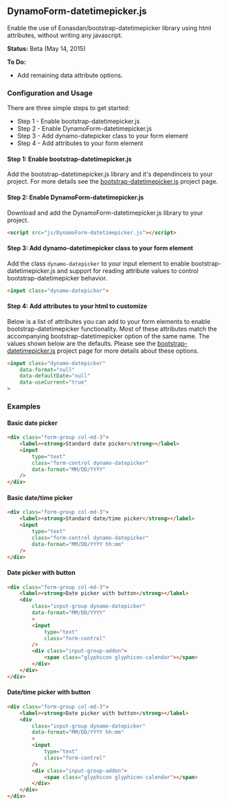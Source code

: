 ## DynamoForm-datetimepicker.js

Enable the use of Eonasdan/bootstrap-datetimepicker library using html
attributes, without writing any javascript.

**Status:** Beta (May 14, 2015)

**To Do:**
* Add remaining data attribute options.

### Configuration and Usage

There are three simple steps to get started:

* Step 1 - Enable bootstrap-datetimepicker.js
* Step 2 - Enable DynamoForm-datetimepicker.js
* Step 3 - Add dynamo-datepicker class to your form element
* Step 4 - Add attributes to your form element

#### Step 1: Enable bootstrap-datetimepicker.js

Add the bootstrap-datetimepicker.js library and it's dependinceis to your
project. For more details see the
[bootstrap-datetimepicker.js](https://github.com/Eonasdan/bootstrap-datetimepicker) project page.

#### Step 2: Enable DynamoForm-datetimepicker.js

Download and add the DynamoForm-datetimepicker.js library to your project.

``` html
<script src="js/DynamoForm-datetimepicker.js"></script>
```

#### Step 3: Add dynamo-datetimepicker class to your form element

Add the class `dynamo-datepicker` to your input element to enable
bootstrap-datetimepicker.js and support for reading attribute values to control
bootstrap-datetimepicker behavior.

``` html
<input class="dynamo-datepicker">
```

#### Step 4: Add attributes to your html to customize

Below is a list of attributes you can add to your form elements to enable
bootstrap-datetimepicker functionality. Most of these attributes match the
accompanying bootstrap-datetimepicker option of the same name. The values
shown below are the defaults. Please see the
[bootstrap-datetimepicker.js](https://github.com/Eonasdan/bootstrap-datetimepicker)
project page for more details about these options.

```html
<input class="dynamo-datepicker"
    data-format="null"
    data-defaultDate="null"
    data-useCurrent="true"
>
```

### Examples

#### Basic date picker


``` html
<div class="form-group col-md-3">
    <label><strong>Standard date picker</strong></label>
    <input
        type="text"
        class="form-control dynamo-datepicker"
        data-format="MM/DD/YYYY"
    />
</div>
```


#### Basic date/time picker


``` html
<div class="form-group col-md-3">
    <label><strong>Standard date/time picker</strong></label>
    <input
        type="text"
        class="form-control dynamo-datepicker"
        data-format="MM/DD/YYYY hh:mm"
    />
</div>
```


#### Date picker with button


``` html
<div class="form-group col-md-3">
    <label><strong>Date picker with button</strong></label>
    <div
        class="input-group dynamo-datepicker"
        data-format="MM/DD/YYYY"
        >
        <input
            type="text"
            class="form-control"
        />
        <div class="input-group-addon">
            <span class="glyphicon glyphicon-calendar"></span>
        </div>
    </div>
</div>
```


#### Date/time picker with button


``` html
<div class="form-group col-md-3">
    <label><strong>Date picker with button</strong></label>
    <div
        class="input-group dynamo-datepicker"
        data-format="MM/DD/YYYY hh:mm"
        >
        <input
            type="text"
            class="form-control"
        />
        <div class="input-group-addon">
            <span class="glyphicon glyphicon-calendar"></span>
        </div>
    </div>
</div>
```

